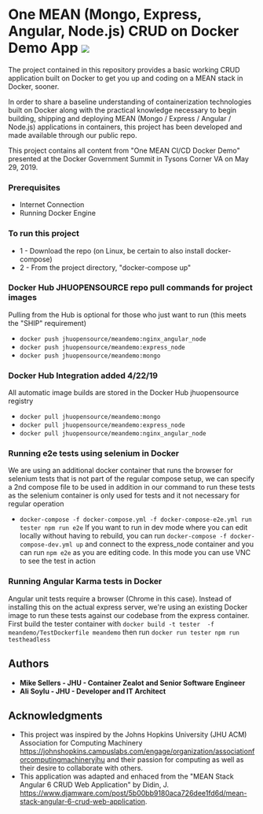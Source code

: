 # One MEAN (Mongo, Express, Angular, Node.js) CRUD on Docker Demo App <a href="https://travis-ci.com/jhuopensource/meandemo"><img src="https://api.travis-ci.com/jhuopensource/meandemo.svg?branch=master"></a>
The project contained in this repository provides a basic working CRUD application built on Docker to get you up and coding on a MEAN stack in Docker, sooner.

In order to share a baseline understanding of containerization technologies built on Docker along with the practical knowledge necessary to begin building, shipping and deploying MEAN (Mongo / Express / Angular / Node.js) applications in containers, this project has been developed and made available through our public repo.

This project contains all content from "One MEAN CI/CD Docker Demo" presented at the Docker Government Summit in Tysons Corner VA on May 29, 2019.

### Prerequisites
- Internet Connection
- Running Docker Engine

### To run this project
* 1 - Download the repo (on Linux, be certain to also install docker-compose)
* 2 - From the project directory, "docker-compose up"

### Docker Hub JHUOPENSOURCE repo pull commands for project images
Pulling from the Hub is optional for those who just want to run (this meets the "SHIP" requirement)
* `docker push jhuopensource/meandemo:nginx_angular_node`
* `docker push jhuopensource/meandemo:express_node`
* `docker push jhuopensource/meandemo:mongo`

### Docker Hub Integration added 4/22/19
All automatic image builds are stored in the Docker Hub jhuopensource registry
* `docker pull jhuopensource/meandemo:mongo`
* `docker pull jhuopensource/meandemo:express_node`
* `docker pull jhuopensource/meandemo:nginx_angular_node`


### Running e2e tests using selenium in Docker
We are using an additional docker container that runs the browser for selenium tests that is not part of the regular compose setup, we can specify a 2nd compose file to be used in addition in our command to run these tests as the selenium container is only used for tests and it not necessary for regular operation
* `docker-compose -f docker-compose.yml -f docker-compose-e2e.yml run tester npm run e2e`
If you want to run in dev mode where you can edit locally without having to rebuild, you can run `docker-compose -f docker-compose-dev.yml up` and connect to the express_node container and you can run `npm e2e` as you are editing code. In this mode you can use VNC to see the test in action

### Running Angular Karma tests in Docker
Angular unit tests require a browser (Chrome in this case). Instead of installing this on the actual express server, we're using an existing Docker image to run these tests against our codebase from the express container. First build the tester container with `docker build -t tester  -f meandemo/TestDockerfile meandemo` then run `docker run tester npm run testheadless`

## Authors
* **Mike Sellers - JHU - Container Zealot and Senior Software Engineer**
* **Ali Soylu - JHU - Developer and IT Architect**

## Acknowledgments
* This project was inspired by the Johns Hopkins University (JHU ACM) Association for Computing Machinery https://johnshopkins.campuslabs.com/engage/organization/associationforcomputingmachineryjhu and their passion for computing as well as their desire to collaborate with others.
* This application was adapted and enhaced from the "MEAN Stack Angular 6 CRUD Web Application" by Didin, J. https://www.djamware.com/post/5b00bb9180aca726dee1fd6d/mean-stack-angular-6-crud-web-application.
